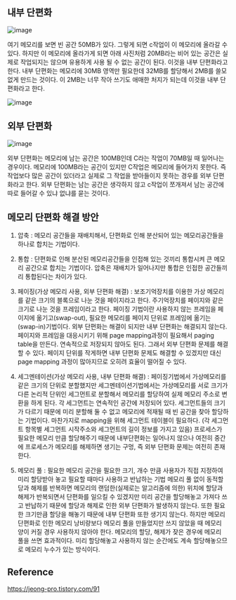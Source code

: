 ## 내부 단편화

![image](https://user-images.githubusercontent.com/21019088/56426540-a1a48700-62f3-11e9-992e-33ccfddd5253.png)

여기 메모리를 보면 빈 공간 50MB가 있다. 그렇게 되면 c작업이 이 메모리에 올라갈 수 있다. 하지만 이 메모리에 올라가게 되면 아래 사진처럼 
20MB라는 비어 있는 공간은 실제로 작업되지는 않으며 유용하게 사용 될 수 없는 공간이 된다. 이것을 내부 단편화라고 한다. 내부 단편화는 메모리에 
30MB 영역만 필요한데 32MB를 할당해서 2MB를 쓸모없게 만드는 것이다. 이 2MB는 너무 작아 쓰기도 애매한 처지가 되는데 이것을 내부 단편화라고 한다.

![image](https://user-images.githubusercontent.com/21019088/56426699-2beceb00-62f4-11e9-96ea-d3d51dabe84b.png)

## 외부 단편화

![image](https://user-images.githubusercontent.com/21019088/56426710-34452600-62f4-11e9-9ae1-144e01d1db64.png)

외부 단편화는 메모리에 남는 공간은 100MB인데 C라는 작업이 70MB일 때 일어나는 경우이다. 메모리에 100MB라는 공간이 있지만 C작업은 
메모리에 들어가지 못한다. 즉 작업보다 많은 공간이 있더라고 실제로 그 작업을 받아들이지 못하는 경우를 외부 단편화라고 한다. 
외부 단편화는 남는 공간은 생각하지 않고 c작업이 쪼개져서 남는 공간에 따로 들어갈 수 있냐 없냐를 묻는 것이다.

## 메모리 단편화 해결 방안

1. 압축 : 메모리 공간들을 재배치해서, 단편화로 인해 분산되어 있는 메모리공간들을 하나로 합치는 기법이다.

2. 통합 : 단편화로 인해 분산된 메모리공간들을 인접해 있는 것끼리 통합시켜 큰 메모리 공간으로 합치는 기법이다. 
압축은 재배치가 일어나지만 통합은 인접한 공간들끼리 통합된다는 차이가 있다.

3. 페이징(가상 메모리 사용, 외부 단편화 해결) : 보조기억장치를 이용한 가상 메모리를 같은 크기의 블록으로 나눈 것을 
페이지라고 한다. 주기억장치를 페이지와 같은 크기로 나눈 것을 프레임이라고 한다. 페이징 기법이란 사용하지 않는 프레임을 
페이지에 옮기고(swap-out), 필요한 메모리를 페이지 단위로 프레임에 옮기는(swap-in)기법이다. 외부 단편화는 해결이 되지만 
내부 단편화는 해결되지 않는다. 페이지와 프레임을 대응시키기 위해 page mapping과정이 필요해서 paging table을 만든다.
연속적으로 저장되지 않아도 된다. 그래서 외부 단편화 문제를 해결 할 수 있다. 페이지 단위를 작게하면 내부 단편화 문제도
해결할 수 있겠지만 대신 page mapping 과정이 많아지므로 오히려 효율이 떨어질 수 있다.

4. 세그멘테이션(가상 메모리 사용, 내부 단편화 해결) : 페이징기법에서 가상메모리를 같은 크기의 단위로 분할했지만 세그멘테이션기법에서는 
가상메모리를 서로 크기가 다른 논리적 단위인 세그먼트로 분할해서 메모리를 할당하여 실제 메모리 주소로 변환을 하게 된다. 각 세그먼트는 
연속적인 공간에 저장되어 있다. 세그먼트들의 크기가 다르기 때문에 미리 분할해 둘 수 없고 메모리에 적재될 때 빈 공간을 찾아 할당하는 기법이다. 
마찬가지로 mapping을 위해 세그먼트 테이블이 필요하다. (각 세그먼트 항목별 세그먼트 시작주소와 세그먼트의 길이 정보를 가지고 있음) 
프로세스가 필요한 메모리 만큼 할당해주기 때문에 내부단편화는 일어나지 않으나 여전히 중간에 프로세스가 메모리를 해제하면 생기는 구멍, 
즉 외부 단편화 문제는 여전히 존재한다.

5. 메모리 풀 : 필요한 메모리 공간을 필요한 크기, 개수 만큼 사용자가 직접 지정하여 미리 할당받아 놓고 필요할 때마다 사용하고 반납하는 기법
메모리 풀 없이 동적할당과 해제를 반복하면 메모리의 랜덤한(실제로는 알고리즘에 의한) 위치에 할당과 해제가 반복되면서 단편화를 일으킬 수 있겠지만 
미리 공간을 할당해놓고 가져다 쓰고 반납하기 때문에 할당과 해제로 인한 외부 단편화가 발생하지 않는다. 또한 필요한 크기만큼 할당을 해놓기 때문에 
내부 단편화 또한 생기지 않는다. 하지만 메모리 단편화로 인한 메모리 낭비량보다 메모리 풀을 만들었지만 쓰지 않았을 때 메모리 양이 커질 경우 
사용하지 않아야 한다. 메모리의 할당, 해제가 잦은 경우에 메모리 풀을 쓰면 효과적이다. 미리 할당해놓고 사용하지 않는 순간에도 계속 할당해놓으므로 
메모리 누수가 있는 방식이다.

## Reference

https://jeong-pro.tistory.com/91

